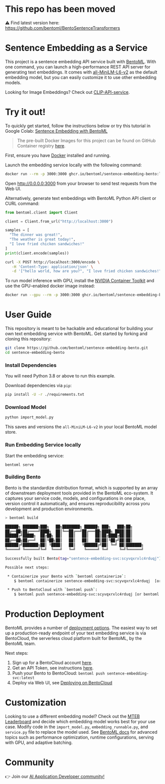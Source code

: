 # This repo has been moved
⚠️ Find latest version here: https://github.com/bentoml/BentoSentenceTransformers

# Sentence Embedding as a Service

This project is a sentence embedding API service built with [BentoML](https://github.com/bentoml/BentoML). 
With one command, you can launch a high-performance REST API server for generating text 
embeddings. It comes with [all-MiniLM-L6-v2](https://huggingface.co/sentence-transformers/all-MiniLM-L6-v2)
as the default embedding model, but you can easily customize it to use other embedding models.

Looking for Image Embeddings? Check out [CLIP-API-service](https://github.com/bentoml/CLIP-API-service).

# Try it out!

To quickly get started, follow the instructions below or try this tutorial in Google Colab: [Sentence Embedding with BentoML](https://colab.research.google.com/github/bentoml/sentence-embedding-bento/blob/main/sentence_embedding.ipynb)

> The pre-built Docker Images for this project can be found on GitHub Container
> registry [here](https://github.com/bentoml/sentence-embedding-bento/pkgs/container/sentence-embedding-bento).

First, ensure you have [Docker](https://docs.docker.com/engine/install/) installed and running.

Launch the embedding service locally with the following command:

```bash
docker run --rm -p 3000:3000 ghcr.io/bentoml/sentence-embedding-bento:latest
```

Open http://0.0.0.0:3000 from your browser to send test requests from the Web UI.

Alternatively, generate text embeddings with BentoML Python API client or CURL command:

```python
from bentoml.client import Client

client = Client.from_url("http://localhost:3000")

samples = [
  "The dinner was great!",
  "The weather is great today!",
  "I love fried chicken sandwiches!"
]
print(client.encode(samples))
``` 

```bash
curl -X POST http://localhost:3000/encode \
   -H 'Content-Type: application/json' \
   -d '["hello world, how are you?", "I love fried chicken sandwiches!"]'
```

To run model inference with GPU, install the [NVIDIA Container Toolkit](https://docs.nvidia.com/datacenter/cloud-native/container-toolkit/latest/install-guide.html)
and use the GPU-enabled docker image instead:

```bash
docker run --gpu --rm -p 3000:3000 ghcr.io/bentoml/sentence-embedding-bento-gpu:latest
```

# User Guide

This repository is meant to be hackable and educational for building your own text 
embedding service with BentoML. Get started by forking and cloning this repository:

```bash
git clone https://github.com/bentoml/sentence-embedding-bento.git
cd sentence-embedding-bento
```

### Install Dependencies

You will need Python 3.8 or above to run this example.

Download dependencies via `pip`:

```bash
pip install -U -r ./requirements.txt
```

### Download Model

```bash
python import_model.py
```

This saves and versions the `all-MiniLM-L6-v2` in your local BentoML model store.

### Run Embedding Service locally

Start the embedding service:
```
bentoml serve
```

### Building Bento

Bento is the standardize distribution format, which is supported by an array of downstream
deployment tools provided in the BentoML eco-system. It captures your service code, models, and
configurations in one place, version control it automatically, and ensures reproducibility across
yoru development and production environments.

```bash
> bentoml build

██████╗ ███████╗███╗   ██╗████████╗ ██████╗ ███╗   ███╗██╗
██╔══██╗██╔════╝████╗  ██║╚══██╔══╝██╔═══██╗████╗ ████║██║
██████╔╝█████╗  ██╔██╗ ██║   ██║   ██║   ██║██╔████╔██║██║
██╔══██╗██╔══╝  ██║╚██╗██║   ██║   ██║   ██║██║╚██╔╝██║██║
██████╔╝███████╗██║ ╚████║   ██║   ╚██████╔╝██║ ╚═╝ ██║███████╗
╚═════╝ ╚══════╝╚═╝  ╚═══╝   ╚═╝    ╚═════╝ ╚═╝     ╚═╝╚══════╝

Successfully built Bento(tag="sentence-embedding-svc:scyvqxrxlc4rduqj").

Possible next steps:

 * Containerize your Bento with `bentoml containerize`:
    $ bentoml containerize sentence-embedding-svc:scyvqxrxlc4rduqj  [or bentoml build --containerize]

 * Push to BentoCloud with `bentoml push`:
    $ bentoml push sentence-embedding-svc:scyvqxrxlc4rduqj [or bentoml build --push]
```

# Production Deployment

BentoML provides a number of [deployment options](https://docs.bentoml.com/en/latest/concepts/deploy.html).
The easiest way to set up a production-ready endpoint of your text embedding service is via BentoCloud,
the serverless cloud platform built for BentoML, by the BentoML team.

Next steps:

1. Sign up for a BentoCloud account [here](https://www.bentoml.com/).
2. Get an API Token, see instructions [here](https://docs.bentoml.com/en/latest/bentocloud/getting-started/ship.html#acquiring-an-api-token).
3. Push your Bento to BentoCloud: `bentoml push sentence-embedding-svc:latest`
4. Deploy via Web UI, see [Deploying on BentoCloud](https://docs.bentoml.com/en/latest/bentocloud/getting-started/ship.html#deploying-your-bento)


# Customization

Looking to use a different embedding model? Check out the [MTEB Leaderboard](https://huggingface.co/spaces/mteb/leaderboard)
and decide which embedding model works best for your use case. Modify code in the
`import_model.py`, `embedding_runnable.py`, and `service.py` file to replace the model used.
See [BentoML docs](https://docs.bentoml.org/) for advanced topics such as
performance optimization, runtime configurations, serving with GPU, and adaptive
batching.

# Community

👉 Join our [AI Application Developer community!](https://l.bentoml.com/join-slack)

